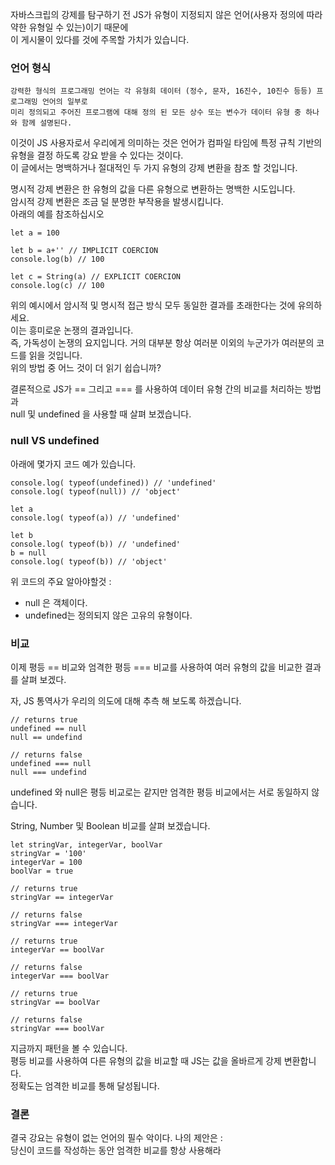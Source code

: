 자바스크립의 강제를 탐구하기 전 JS가 유형이 지정되지 않은 언어(사용자 정의에 따라 약한 유형일 수 있는)이기 때문에  
이 게시물이 있다를 것에 주목할 가치가 있습니다.

### 언어 형식
````
강력한 형식의 프로그래밍 언어는 각 유형희 데이터 (정수, 문자, 16진수, 10진수 등등) 프로그래밍 언어의 일부로  
미리 정의되고 주어진 프로그램에 대해 정의 된 모든 상수 또는 변수가 데이터 유형 중 하나와 함께 설명된다.
```` 

이것이 JS 사용자로서 우리에게 의미하는 것은 언어가 컴파일 타임에 특정 규칙 기반의 유형을 결정 하도록 강요 받을 수 있다는 것이다.  
이 글에서는 명백하거나 절대적인 두 가지 유형의 강제 변환을 참조 할 것입니다.  
  
명시적 강제 변환은 한 유형의 값을 다른 유형으로 변환하는 명백한 시도입니다.  
암시적 강제 변환은 조금 덜 분명한 부작용을 발생시킵니다.  
아래의 예를 참조하십시오
````
let a = 100

let b = a+'' // IMPLICIT COERCION
console.log(b) // 100

let c = String(a) // EXPLICIT COERCION
console.log(c) // 100
````
위의 예시에서 암시적 및 명시적 접근 방식 모두 동일한 결과를 초래한다는 것에 유의하세요.  
이는 흥미로운 논쟁의 결과입니다.  
즉, 가독성이 논쟁의 요지입니다. 거의 대부분 항상 여러분 이외의 누군가가 여러분의 코드를 읽을 것입니다.  
위의 방법 중 어느 것이 더 읽기 쉽습니까?  

결론적으로 JS가 == 그리고 === 를 사용하여 데이터 유형 간의 비교를 처리하는 방법과  
null 및 undefined 을 사용할 때 살펴 보겠습니다.  

### null VS undefined
아래에 몇가지 코드 예가 있습니다.
````
console.log( typeof(undefined)) // 'undefined'
console.log( typeof(null)) // 'object'

let a
console.log( typeof(a)) // 'undefined'

let b 
console.log( typeof(b)) // 'undefined'
b = null 
console.log( typeof(b)) // 'object'
````

위 코드의 주요 알아야할것 :
* null 은 객체이다.
* undefined는 정의되지 않은 고유의 유형이다.


### 비교
이제 평등 == 비교와 엄격한 평등 === 비교를 사용하여 여러 유형의 값을 비교한 결과를 살펴 보겠다.  

자, JS 통역사가 우리의 의도에 대해 추측 해 보도록 하겠습니다.
````
// returns true
undefined == null
null == undefind

// returns false
undefined === null
null === undefind
````
undefined 와 null은 평등 비교로는 같지만 엄격한 평등 비교에서는 서로 동일하지 않습니다.  

String, Number 및 Boolean 비교를 살펴 보겠습니다.
````
let stringVar, integerVar, boolVar
stringVar = '100'
integerVar = 100
boolVar = true

// returns true
stringVar == integerVar

// returns false
stringVar === integerVar

// returns true
integerVar == boolVar

// returns false
integerVar === boolVar

// returns true
stringVar == boolVar

// returns false
stringVar === boolVar
````
지금까지 패턴을 볼 수 있습니다.  
평등 비교를 사용하여 다른 유형의 값을 비교할 때 JS는 값을 올바르게 강제 변환합니다.  
정확도는 엄격한 비교를 통해 달성됩니다.  

### 결론
결국 강요는 유형이 없는 언어의 필수 악이다.
나의 제안은 :  
당신이 코드를 작성하는 동안 엄격한 비교를 항상 사용해라
